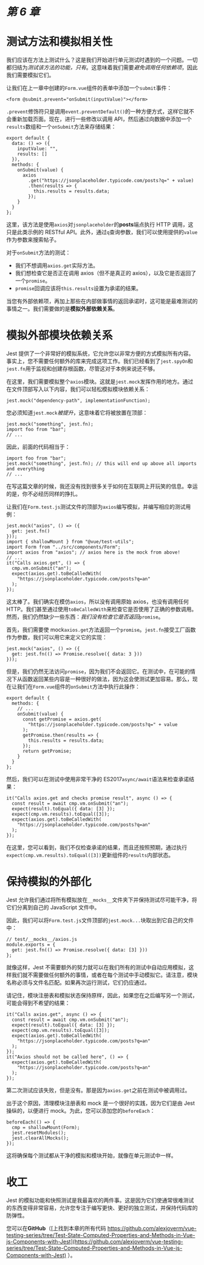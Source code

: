 # *第 6 章*

# 测试方法和模拟相关性

我们应该在方法上测试什么？这是我们开始进行单元测试时遇到的一个问题。一切都归结为*测试该方法的功能，只有*。这意味着我们需要*避免调用任何依赖项*，因此我们需要模拟它们。

让我们在上一章中创建的`Form.vue`组件的表单中添加一个`submit`事件：

```
<form @submit.prevent="onSubmit(inputValue)"></form>
```

`.prevent`修饰符只是调用`event.preventDefault()`的一种方便方式，这样它就不会重新加载页面。现在，进行一些修改以调用 API，然后通过向数据中添加一个`results`数组和一个`onSubmit`方法来存储结果：

```
export default {
  data: () => ({
    inputValue: "",
    results: []
  }),
  methods: {
    onSubmit(value) {
      axios
        .get("https://jsonplaceholder.typicode.com/posts?q=" + value)
        .then(results => {
          this.results = results.data;
        });
    }
  }
};
```

这里，该方法是使用`axios`对`jsonplaceholder`的**posts**端点执行 HTTP 调用，这只是此类示例的 RESTful API。此外，通过`q`查询参数，我们可以使用提供的`value`作为参数来搜索帖子。

对于`onSubmit`方法的测试：

*   我们不想调用`axios.get`实际方法。
*   我们想检查它是否正在调用 axios（但不是真正的 axios），以及它是否返回了一个`promise`。
*   `promise`回调应该将`this.results`设置为承诺的结果。

当您有外部依赖项，再加上那些在内部做事情的返回承诺时，这可能是最难测试的事情之一。我们需要做的是**模拟外部依赖关系**。

# 模拟外部模块依赖关系

Jest 提供了一个非常好的模拟系统，它允许您以非常方便的方式模拟所有内容。事实上，您不需要任何额外的库来完成这项工作。我们已经看到了`jest.spyOn`和`jest.fn`用于监视和创建存根函数，尽管这对于本例来说还不够。

在这里，我们需要模拟整个`axios`模块。这就是`jest.mock`发挥作用的地方。通过在文件顶部写入以下内容，我们可以轻松模拟模块依赖关系：

```
jest.mock("dependency-path", implementationFunction);
```

您必须知道`jest.mock`*被提升*，这意味着它将被放置在顶部：

```
jest.mock("something", jest.fn);
import foo from "bar";
// ...
```

因此，前面的代码相当于：

```
import foo from "bar";
jest.mock("something", jest.fn); // this will end up above all imports and everything
// ...
```

在写这篇文章的时候，我还没有找到很多关于如何在互联网上开玩笑的信息。幸运的是，你不必经历同样的挣扎。

让我们在`Form.test.js`测试文件的顶部为`axios`编写模拟，并编写相应的测试用例：

```
jest.mock("axios", () => ({
  get: jest.fn()
}));
import { shallowMount } from "@vue/test-utils";
import Form from "../src/components/Form";
import axios from "axios"; // axios here is the mock from above!
// ...
it("Calls axios.get", () => {
  cmp.vm.onSubmit("an");
  expect(axios.get).toBeCalledWith(
    "https://jsonplaceholder.typicode.com/posts?q=an"
  );
});
```

这太棒了。我们确实在模仿`axios`，所以没有调用原始 axios，也没有调用任何 HTTP。我们甚至通过使用`toBeCalledWith`来检查它是否使用了正确的参数调用。然而，我们仍然缺少一些东西：*我们没有检查它是否返回*`promise`。

首先，我们需要使 mock`axios.get`方法返回一个`promise`。`jest.fn`接受工厂函数作为参数，我们可以用它来定义它的实现：

```
jest.mock("axios", () => ({
  get: jest.fn(() => Promise.resolve({ data: 3 }))
}));
```

但是，我们仍然无法访问`promise`，因为我们不会返回它。在测试中，在可能的情况下从函数返回某些内容是一种很好的做法，因为这会使测试更加容易。那么，现在让我们在`Form.vue`组件的`onSubmit`方法中执行此操作：

```
export default {
  methods: {
    // ...
    onSubmit(value) {
      const getPromise = axios.get(
        "https://jsonplaceholder.typicode.com/posts?q=" + value
      );
      getPromise.then(results => {
        this.results = results.data;
      });
      return getPromise;
    }
  }
};
```

然后，我们可以在测试中使用非常干净的 ES2017`async/await`语法来检查承诺结果：

```
it("Calls axios.get and checks promise result", async () => {
  const result = await cmp.vm.onSubmit("an");
  expect(result).toEqual({ data: [3] });
  expect(cmp.vm.results).toEqual([3]);
  expect(axios.get).toBeCalledWith(
    "https://jsonplaceholder.typicode.com/posts?q=an"
  );
});
```

在这里，您可以看到，我们不仅检查承诺的结果，而且还按照预期，通过执行`expect(cmp.vm.results).toEqual([3])`更新组件的`results`内部状态。

# 保持模拟的外部化

Jest 允许我们通过将所有模拟放在`__mocks__`文件夹下并保持测试尽可能干净，将它们分离到自己的 JavaScript 文件中。

因此，我们可以将`Form.test.js`文件顶部的`jest.mock...`块取出到它自己的文件中：

```
// test/__mocks__/axios.js
module.exports = {
  get: jest.fn(() => Promise.resolve({ data: [3] }))
};
```

就像这样，Jest 不需要额外的努力就可以在我们所有的测试中自动应用模拟，这样我们就不需要做任何额外的事情，或者在每个测试中手动模拟它。请注意，模块名称必须与文件名匹配。如果再次运行测试，它们仍应通过。

请记住，模块注册表和模拟状态保持原样，因此，如果您在之后编写另一个测试，可能会得到不希望的结果：

```
it("Calls axios.get", async () => {
  const result = await cmp.vm.onSubmit("an");
  expect(result).toEqual({ data: [3] });
  expect(cmp.vm.results).toEqual([3]);
  expect(axios.get).toBeCalledWith(
    "https://jsonplaceholder.typicode.com/posts?q=an"
  );
});
it("Axios should not be called here", () => {
  expect(axios.get).toBeCalledWith(
    "https://jsonplaceholder.typicode.com/posts?q=an"
  );
});
```

第二次测试应该失败，但是没有。那是因为`axios.get`之前在测试中被调用过。

出于这个原因，清理模块注册表和 mock 是一个很好的实践，因为它们是由 Jest 操纵的，以便进行 mock。为此，您可以添加您的`beforeEach`：

```
beforeEach(() => {
  cmp = shallowMount(Form);
  jest.resetModules();
  jest.clearAllMocks();
});
```

这将确保每个测试都从干净的模拟和模块开始，就像在单元测试中一样。

# 收工

Jest 的模拟功能和快照测试是我最喜欢的两件事。这是因为它们使通常很难测试的东西变得非常容易，允许您专注于编写更快、更好的独立测试，并保持代码库的防弹性。

您可以在**GitHub**（[上找到本章的所有代码 https://github.com/alexjoverm/vue-testing-series/tree/Test-State-Computed-Properties-and-Methods-in-Vue-js-Components-with-Jest](https://github.com/alexjoverm/vue-testing-series/tree/Test-State-Computed-Properties-and-Methods-in-Vue-js-Components-with-Jest) ）。